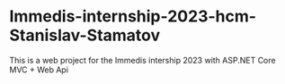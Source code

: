 # Immedis-internship-2023-hcm-Stanislav-Stamatov
This is a web project for the Immedis intership 2023 with ASP.NET Core MVC + Web Api

